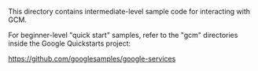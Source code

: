 This directory contains intermediate-level sample code for interacting with GCM.

For beginner-level "quick start" samples, refer to the "gcm" directories inside
the Google Quickstarts project:

https://github.com/googlesamples/google-services
